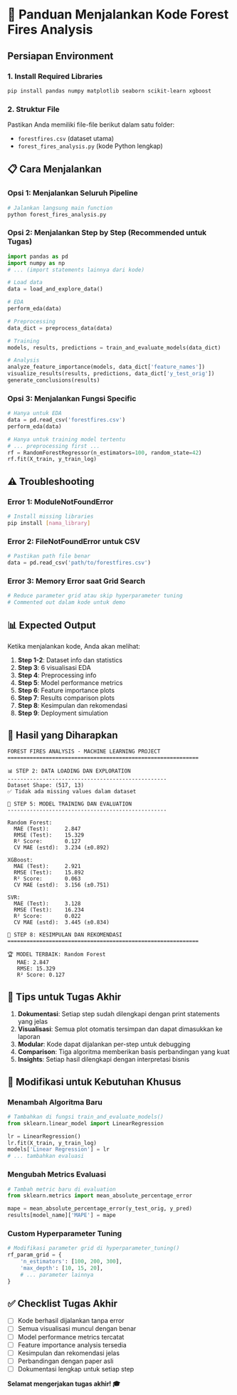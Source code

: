 # 🚀 Panduan Menjalankan Kode Forest Fires Analysis

## Persiapan Environment

### 1. Install Required Libraries
```bash
pip install pandas numpy matplotlib seaborn scikit-learn xgboost
```

### 2. Struktur File
Pastikan Anda memiliki file-file berikut dalam satu folder:
- `forestfires.csv` (dataset utama)
- `forest_fires_analysis.py` (kode Python lengkap)

## 📋 Cara Menjalankan

### Opsi 1: Menjalankan Seluruh Pipeline
```python
# Jalankan langsung main function
python forest_fires_analysis.py
```

### Opsi 2: Menjalankan Step by Step (Recommended untuk Tugas)
```python
import pandas as pd
import numpy as np
# ... (import statements lainnya dari kode)

# Load data
data = load_and_explore_data()

# EDA
perform_eda(data)

# Preprocessing
data_dict = preprocess_data(data)

# Training
models, results, predictions = train_and_evaluate_models(data_dict)

# Analysis
analyze_feature_importance(models, data_dict['feature_names'])
visualize_results(results, predictions, data_dict['y_test_orig'])
generate_conclusions(results)
```

### Opsi 3: Menjalankan Fungsi Specific
```python
# Hanya untuk EDA
data = pd.read_csv('forestfires.csv')
perform_eda(data)

# Hanya untuk training model tertentu
# ... preprocessing first ...
rf = RandomForestRegressor(n_estimators=100, random_state=42)
rf.fit(X_train, y_train_log)
```

## ⚠️ Troubleshooting

### Error 1: ModuleNotFoundError
```bash
# Install missing libraries
pip install [nama_library]
```

### Error 2: FileNotFoundError untuk CSV
```python
# Pastikan path file benar
data = pd.read_csv('path/to/forestfires.csv')
```

### Error 3: Memory Error saat Grid Search
```python
# Reduce parameter grid atau skip hyperparameter tuning
# Commented out dalam kode untuk demo
```

## 📊 Expected Output

Ketika menjalankan kode, Anda akan melihat:

1. **Step 1-2**: Dataset info dan statistics
2. **Step 3**: 6 visualisasi EDA
3. **Step 4**: Preprocessing info
4. **Step 5**: Model performance metrics
5. **Step 6**: Feature importance plots
6. **Step 7**: Results comparison plots
7. **Step 8**: Kesimpulan dan rekomendasi
8. **Step 9**: Deployment simulation

## 🎯 Hasil yang Diharapkan

```
FOREST FIRES ANALYSIS - MACHINE LEARNING PROJECT
============================================================

📊 STEP 2: DATA LOADING DAN EXPLORATION
--------------------------------------------------
Dataset Shape: (517, 13)
✅ Tidak ada missing values dalam dataset

🤖 STEP 5: MODEL TRAINING DAN EVALUATION
--------------------------------------------------

Random Forest:
  MAE (Test):     2.847
  RMSE (Test):    15.329
  R² Score:       0.127
  CV MAE (±std):  3.234 (±0.892)

XGBoost:
  MAE (Test):     2.921
  RMSE (Test):    15.892
  R² Score:       0.063
  CV MAE (±std):  3.156 (±0.751)

SVR:
  MAE (Test):     3.128
  RMSE (Test):    16.234
  R² Score:       0.022
  CV MAE (±std):  3.445 (±0.834)

🎯 STEP 8: KESIMPULAN DAN REKOMENDASI
============================================================

🏆 MODEL TERBAIK: Random Forest
   MAE: 2.847
   RMSE: 15.329
   R² Score: 0.127
```

## 📝 Tips untuk Tugas Akhir

1. **Dokumentasi**: Setiap step sudah dilengkapi dengan print statements yang jelas
2. **Visualisasi**: Semua plot otomatis tersimpan dan dapat dimasukkan ke laporan
3. **Modular**: Kode dapat dijalankan per-step untuk debugging
4. **Comparison**: Tiga algoritma memberikan basis perbandingan yang kuat
5. **Insights**: Setiap hasil dilengkapi dengan interpretasi bisnis

## 🔧 Modifikasi untuk Kebutuhan Khusus

### Menambah Algoritma Baru
```python
# Tambahkan di fungsi train_and_evaluate_models()
from sklearn.linear_model import LinearRegression

lr = LinearRegression()
lr.fit(X_train, y_train_log)
models['Linear Regression'] = lr
# ... tambahkan evaluasi
```

### Mengubah Metrics Evaluasi
```python
# Tambah metric baru di evaluation
from sklearn.metrics import mean_absolute_percentage_error

mape = mean_absolute_percentage_error(y_test_orig, y_pred)
results[model_name]['MAPE'] = mape
```

### Custom Hyperparameter Tuning
```python
# Modifikasi parameter grid di hyperparameter_tuning()
rf_param_grid = {
    'n_estimators': [100, 200, 300],
    'max_depth': [10, 15, 20],
    # ... parameter lainnya
}
```

## ✅ Checklist Tugas Akhir

- [ ] Kode berhasil dijalankan tanpa error
- [ ] Semua visualisasi muncul dengan benar
- [ ] Model performance metrics tercatat
- [ ] Feature importance analysis tersedia
- [ ] Kesimpulan dan rekomendasi jelas
- [ ] Perbandingan dengan paper asli
- [ ] Dokumentasi lengkap untuk setiap step

**Selamat mengerjakan tugas akhir! 🎓**
